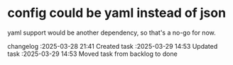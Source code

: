 config could be yaml instead of json
===

yaml support would be another dependency, so that's a no-go for now.

changelog
:2025-03-28 21:41	Created task
:2025-03-29 14:53	Updated task
:2025-03-29 14:53	Moved task from backlog to done